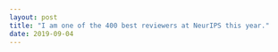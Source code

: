 ```yaml
---
layout: post
title: "I am one of the 400 best reviewers at NeurIPS this year."
date: 2019-09-04
---
```



